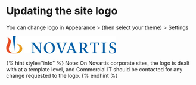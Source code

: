 # Updating the site logo


You can change logo in Appearance &gt; \(then select your theme\) &gt; Settings

![](../../.gitbook/assets/novartis-logo.jpg)

{% hint style="info" %}
Note: On Novartis corporate sites, the logo is dealt with at a template level, and Commercial IT should be contacted for any change requested to the logo.
{% endhint %}




